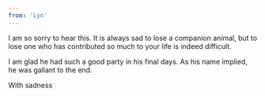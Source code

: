 ```yaml
---
from: 'Lyn'
---
```


I am so sorry to hear this. It is always sad to lose a companion animal, but to lose one who has contributed so much to your life is indeed difficult.

I am glad he had such a good party in his final days. As his name implied, he was gallant to the end.

With sadness 